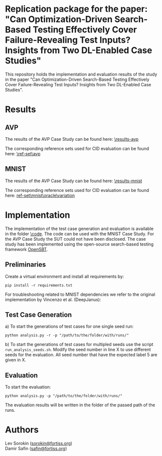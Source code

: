 # Replication package for the paper: "Can Optimization-Driven Search-Based Testing Effectively Cover Failure-Revealing Test Inputs? Insights from Two DL-Enabled Case Studies"
This repository holds the implementation and evaluation results of the study in the paper "Can Optimization-Driven Search-Based Testing Effectively Cover Failure-Revealing Test Inputs? Insights from Two DL-Enabled Case Studies".

# Results

## AVP

The results of the AVP Case Study can be found here: [\results-avp](results-avp)

The corresponding reference sets used for CID evaluation can be found here: [\ref-set\avp](ref-set\avp\oracle-variation) 
## MNIST

The results of the AVP Case Study can be found here: [\results-mnist](results-mnist)

The corresponding reference sets used for CID evaluation can be found here: [ref-set\mnist\oracle\variation](ref-set\mnist\oracle\variation) 

# Implementation

The implementation of the test case generation and evaluation is available in the folder [\code](code). The code can be used with the MNIST Case Study. For the AVP Case Study the SUT could not have been disclosed.
The case study has been implemented using the open-source search-based testing framework [OpenSBT](https://git.fortiss.org/opensbt).

## Preliminaries

Create a virtual environment and install all requirements by:

`pip install -r requirements.txt`

For troubleshooting related to MNIST dependencies we refer to the original implementation by Vincenzo et al. (DeepJanus):

## Test Case Generation

a) To start the generations of test cases for one single seed run:

`python analysis.py -r -p "/path/to/the/folder/with/runs/"`

b) To start the generations of test cases for multipled seeds use the script `run_analysis_seeds.sh`. Modify the seed number in line X to use different seeds for the evaluation. All seed number that have the expected label 5 are given in X.


## Evaluation

To start the evaluation:

`python analysis.py -p "/path/to/the/folder/with/runs/"`

The evaluation results will be written in the folder of the passed path of the runs.

# Authors


Lev Sorokin (sorokin@fortiss.org) \
Damir Safin (safin@fortiss.org)
